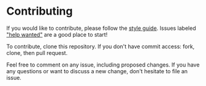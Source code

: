 # Contributing

If you would like to contribute, please follow the [style guide](STYLE.md).
Issues labeled ["help
wanted"](https://github.com/raq929/meta/labels/help%20wanted) are a good
place to start!

To contribute, clone this repository. If you don't have commit access: fork,
clone, then pull request.

Feel free to comment on any issue, including proposed changes. If you have any
questions or want to discuss a new change, don't hesitate to file an issue.
